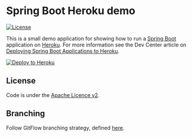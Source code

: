 # Spring Boot Heroku demo

[![License](http://img.shields.io/:license-apache-blue.svg)](http://www.apache.org/licenses/LICENSE-2.0.html)

This is a small demo application for showing how to run a [Spring Boot](http://projects.spring.io/spring-boot/)
application on [Heroku](http://heroku.com). For more information see the Dev Center article on 
[Deploying Spring Boot Applications to Heroku](https://devcenter.heroku.com/articles/deploying-spring-boot-apps-to-heroku).

[![Deploy to Heroku](https://www.herokucdn.com/deploy/button.png)](https://heroku.com/deploy)

## License

Code is under the [Apache Licence v2](https://www.apache.org/licenses/LICENSE-2.0.txt).

## Branching

Follow GitFlow branching strategy, defined [here](http://nvie.com/posts/a-successful-git-branching-model/).
